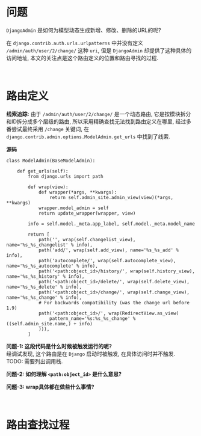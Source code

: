 # 问题  
`DjangoAdmin` 是如何为模型动态生成新增、修改、删除的URL的呢?

在 `django.contrib.auth.urls.urlpatterns` 中并没有定义 `/admin/auth/user/2/change/` 这种 `uri`,
但是 `DjangoAdmin` 却提供了这种具体的访问地址, 本文的关注点是这个路由定义的位置和路由寻找的过程.  

&nbsp;  
# 路由定义  
**线索追踪:** 由于 `/admin/auth/user/2/change/` 是一个动态路由, 它是按模块拆分和ID拆分成多个层级的路由,
所以采用精确查找无法找到路由定义在哪里, 经过多番尝试最终采用 `/change` 关键词, 
在 `django.contrib.admin.options.ModelAdmin.get_urls` 中找到了线索.    

**源码**
```python3
class ModelAdmin(BaseModelAdmin):
    
    def get_urls(self):
        from django.urls import path

        def wrap(view):
            def wrapper(*args, **kwargs):
                return self.admin_site.admin_view(view)(*args, **kwargs)
            wrapper.model_admin = self
            return update_wrapper(wrapper, view)

        info = self.model._meta.app_label, self.model._meta.model_name

        return [
            path('', wrap(self.changelist_view), name='%s_%s_changelist' % info),
            path('add/', wrap(self.add_view), name='%s_%s_add' % info),
            path('autocomplete/', wrap(self.autocomplete_view), name='%s_%s_autocomplete' % info),
            path('<path:object_id>/history/', wrap(self.history_view), name='%s_%s_history' % info),
            path('<path:object_id>/delete/', wrap(self.delete_view), name='%s_%s_delete' % info),
            path('<path:object_id>/change/', wrap(self.change_view), name='%s_%s_change' % info),
            # For backwards compatibility (was the change url before 1.9)
            path('<path:object_id>/', wrap(RedirectView.as_view(
                pattern_name='%s:%s_%s_change' % ((self.admin_site.name,) + info)
            ))),
        ]
```

**问题-1: 这段代码是什么时候被触发运行的呢?**   
经调试发现, 这个路由是在 `Django` 启动时被触发, 在具体访问时并不触发.  
TODO: 需要列出调用栈.

**问题-2: 如何理解 `<path:object_id>` 是什么意思?**  

**问题-3: wrap具体都在做些什么事情?**  

&nbsp;  
# 路由查找过程

